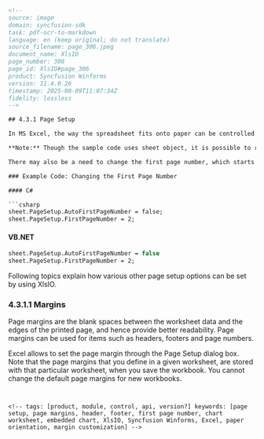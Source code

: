 ```html
<!-- 
source: image
domain: syncfusion-sdk
task: pdf-ocr-to-markdown
language: en (keep original; do not translate)
source_filename: page_306.jpeg
document_name: XlsIO
page_number: 306
page_id: XlsIO#page_306
product: Syncfusion Winforms
version: 11.4.0.26
timestamp: 2025-08-09T11:07:34Z
fidelity: lossless
-->

## 4.3.1 Page Setup

In MS Excel, the way the spreadsheet fits onto paper can be controlled through the **Page Setup** dialog box. You can select the size and orientation of the paper, the width of the margins, what goes into the header and footer of each page, and the order of printing cells for sheets that will take several pieces of paper.

**Note:** Though the sample code uses sheet object, it is possible to read/write page setup options for chart worksheet and embedded chart using `IChartPageSetup` interface.

There may also be a need to change the first page number, which starts with '1', by default. This can be done through the page number customization options provided by the Page Setup dialog box.

### Example Code: Changing the First Page Number

#### C#

```csharp
sheet.PageSetup.AutoFirstPageNumber = false;
sheet.PageSetup.FirstPageNumber = 2;
```

#### VB.NET

```vb
sheet.PageSetup.AutoFirstPageNumber = false
sheet.PageSetup.FirstPageNumber = 2;
```

Following topics explain how various other page setup options can be set by using XlsIO.

### 4.3.1.1 Margins

Page margins are the blank spaces between the worksheet data and the edges of the printed page, and hence provide better readability. Page margins can be used for items such as headers, footers and page numbers.

Excel allows to set the page margin through the Page Setup dialog box. Note that the page margins that you define in a given worksheet, are stored with that particular worksheet, when you save the workbook. You cannot change the default page margins for new workbooks.
```


<!-- tags: [product, module, control, api, version?] keywords: [page setup, page margins, header, footer, first page number, chart worksheet, embedded chart, XlsIO, Syncfusion Winforms, Excel, paper orientation, margin customization] -->
```